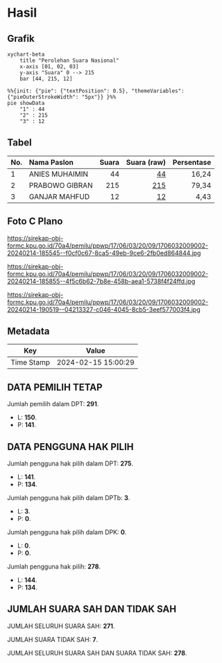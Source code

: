 # Hasil

## Grafik

```mermaid
xychart-beta
    title "Perolehan Suara Nasional"
    x-axis [01, 02, 03]
    y-axis "Suara" 0 --> 215
    bar [44, 215, 12]
```

```mermaid
%%{init: {"pie": {"textPosition": 0.5}, "themeVariables": {"pieOuterStrokeWidth": "5px"}} }%%
pie showData
    "1" : 44
    "2" : 215
    "3" : 12
```

## Tabel

| No. | Nama Paslon    | Suara | Suara (raw) | Persentase |
|:--- |:-------------- | -----:| -----------:| ----------:|
| 1   | ANIES MUHAIMIN | 44    | [44][p-1]   | 16,24      |
| 2   | PRABOWO GIBRAN | 215   | [215][p-2]  | 79,34      |
| 3   | GANJAR MAHFUD  | 12    | [12][p-3]   | 4,43       |


[p-1]: https://github.com/gigit-pemilu/pemilu-2024/blob/main/pilpres/hitung-suara/sub/17-bengkulu/sub/06-muko-muko/sub/03-teras-terunjam/sub/2009-pondok-kopi/sub/002-tps/sub/paslon-1.txt
[p-2]: https://github.com/gigit-pemilu/pemilu-2024/blob/main/pilpres/hitung-suara/sub/17-bengkulu/sub/06-muko-muko/sub/03-teras-terunjam/sub/2009-pondok-kopi/sub/002-tps/sub/paslon-2.txt
[p-3]: https://github.com/gigit-pemilu/pemilu-2024/blob/main/pilpres/hitung-suara/sub/17-bengkulu/sub/06-muko-muko/sub/03-teras-terunjam/sub/2009-pondok-kopi/sub/002-tps/sub/paslon-3.txt

## Foto C Plano

https://sirekap-obj-formc.kpu.go.id/70a4/pemilu/ppwp/17/06/03/20/09/1706032009002-20240214-185545--f0cf0c67-8ca5-49eb-9ce6-2fb0ed864844.jpg

https://sirekap-obj-formc.kpu.go.id/70a4/pemilu/ppwp/17/06/03/20/09/1706032009002-20240214-185855--4f5c6b62-7b8e-458b-aea1-5738f4f24ffd.jpg

https://sirekap-obj-formc.kpu.go.id/70a4/pemilu/ppwp/17/06/03/20/09/1706032009002-20240214-190519--04213327-c046-4045-8cb5-3eef577003f4.jpg


## Metadata

| Key        | Value               |
| ---------- | ------------------- |
| Time Stamp | 2024-02-15 15:00:29 |


## DATA PEMILIH TETAP

Jumlah pemilih dalam DPT: **291**.
 * L: **150**.
 * P: **141**.

## DATA PENGGUNA HAK PILIH

Jumlah pengguna hak pilih dalam DPT: **275**.
 * L: **141**.
 * P: **134**.

Jumlah pengguna hak pilih dalam DPTb: **3**.
 * L: **3**.
 * P: **0**.

Jumlah pengguna hak pilih dalam DPK: **0**.
 * L: **0**.
 * P: **0**.

Jumlah pengguna hak pilih: **278**.
 * L: **144**.
 * P: **134**.

## JUMLAH SUARA SAH DAN TIDAK SAH

JUMLAH SELURUH SUARA SAH: **271**.

JUMLAH SUARA TIDAK SAH: **7**.

JUMLAH SELURUH SUARA SAH DAN SUARA TIDAK SAH: **278**.


